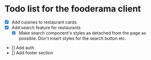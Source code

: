 # Todo list for the fooderama client

- [x] Add cuisines to restaurant cards.
- [x] Add search feature for restaurants
  - [x] Make search component's styles as detached from the page as possible. Don't insert styles for the search button etc. 
- [] Add auth
- [] Add footer section